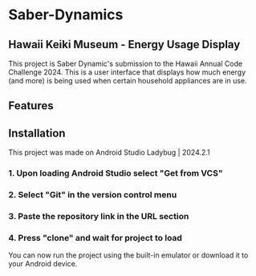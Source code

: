 # Saber-Dynamics
## Hawaii Keiki Museum - Energy Usage Display
This project is Saber Dynamic's submission to the Hawaii Annual Code Challenge 2024. This is a user interface that displays how much energy (and more) is being used when certain household appliances are in use.

## Features

## Installation
This project was made on Android Studio Ladybug | 2024.2.1
### 1. Upon loading Android Studio select "Get from VCS"
### 2. Select "Git" in the version control menu
### 3. Paste the repository link in the URL section
### 4. Press "clone" and wait for project to load


You can now run the project using the built-in emulator or download it to your Android device.
